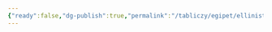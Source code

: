 ```yaml
---
{"ready":false,"dg-publish":true,"permalink":"/tabliczy/egipet/ellinisticheskie-portrety/","dgPassFrontmatter":true}
---
```



